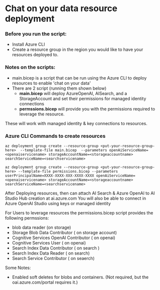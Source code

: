 # Chat on your data resource deployment

### Before you run the script:
- Install Azure CLI 
- Create a resource group in the region you would like to have your resources deployed to.

### Notes on the scripts:
- main.bicep is a script that can be run using the Azure CLI to deploy resources to enable 'chat on your data'
- There are 2 script (running them shown below)
    - **main.bicep** will deploy AzureOpenAI, AISearch, and a StorageAccount and set their permissions for managed identity connections
    - **permssions.bicep** will provide you with the permissions required to leverage the resource.

These will work with managed identity & key connections to resources.

### Azure CLI Commands to create resources
```
az deployment group create --resource-group <put-your-resource-group-here>  --template-file main.bicep  --parameters openAiServiceName=<openaiservicename> storageAccountName=<storageaccountname> searchServiceName=<searchservicename>
```

```
az deployment group create --resource-group <put-your-resource-group-here> --template-file permissions.bicep --parameters userPrincipalName=XXXX-XXXX-XXX-XXXX-XXXX openAiServiceName=<openaiservicename> storageAccountName=<storageaccountname> searchServiceName=<searchservicename>
```

After Deploying resources, then can attach AI Search & Azure OpenAI to AI Studio Hub creation at ai.azure.com
You will also be able to connect in Azure OpenAI Studio using keys or managed identity

For Users to leverage resources the permissions.bicep script provides the following permssions:
+ blob data reader (on storage)
+ Storage Blob Data Contributor ( on storage account)
+ Cognitive Services OpenAI Contributor ( on openai)
+ Cognitive Services User ( on openai)
+ Search Index Data Contributor ( on search )
+ Search Index Data Reader ( on search) 
+ Search Service Contributor ( on seaerch)


Some Notes:
+ Enabled soft deletes for blobs and containers. (Not required, but the oai.azure.com/portal requires it.)